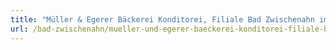 ```yaml
---
title: "Müller & Egerer Bäckerei Konditorei, Filiale Bad Zwischenahn im REWE Center"
url: /bad-zwischenahn/mueller-und-egerer-baeckerei-konditorei-filiale-bad-zwischenahn-im-rewe-center/
---
```


